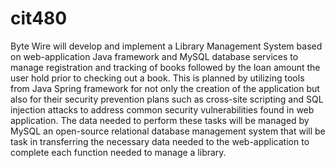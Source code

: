 # cit480 
Byte Wire will develop and implement a Library Management System based on web-application Java framework and MySQL database services to manage registration and tracking of books followed by the loan amount the user hold prior to checking out a book. This is planned by utilizing tools from Java Spring framework for not only the creation of the application but also for their security prevention plans such as cross-site scripting and SQL injection attacks to address common security vulnerabilities found in web application. The data needed to perform these tasks will be managed by MySQL an open-source relational database management system that will be task in transferring the necessary data needed to the web-application to complete each function needed to manage a library.

